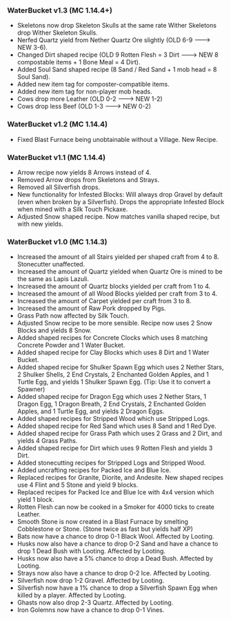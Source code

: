 ### WaterBucket v1.3 (MC 1.14.4+)

* Skeletons now drop Skeleton Skulls at the same rate Wither Skeletons drop Wither Skeleton Skulls.
* Nerfed Quartz yield from Nether Quartz Ore slightly (OLD 6-9 ---> NEW 3-6).
* Changed Dirt shaped recipe (OLD 9 Rotten Flesh = 3 Dirt ---> NEW 8 compostable items + 1 Bone Meal = 4 Dirt).
* Added Soul Sand shaped recipe (8 Sand / Red Sand + 1 mob head = 8 Soul Sand).
* Added new item tag for composter-compatible items.
* Added new item tag for non-player mob heads.
* Cows drop more Leather (OLD 0-2 ---> NEW 1-2)
* Cows drop less Beef (OLD 1-3 ---> NEW 0-2)

### WaterBucket v1.2 (MC 1.14.4)

* Fixed Blast Furnace being unobtainable without a Village. New Recipe.

### WaterBucket v1.1 (MC 1.14.4)

* Arrow recipe now yields 8 Arrows instead of 4.
* Removed Arrow drops from Skeletons and Strays.
* Removed all Silverfish drops.
* New functionality for Infested Blocks: Will always drop Gravel by default (even when broken by a Silverfish). Drops the appropriate Infested Block when mined with a Silk Touch Pickaxe.
* Adjusted Snow shaped recipe. Now matches vanilla shaped recipe, but with new yields.

### WaterBucket v1.0 (MC 1.14.3)

* Increased the amount of all Stairs yielded per shaped craft from 4 to 8. Stonecutter unaffected.
* Increased the amount of Quartz yielded when Quartz Ore is mined to be the same as Lapis Lazuli.
* Increased the amount of Quartz blocks yielded per craft from 1 to 4.
* Increased the amount of all Wood Blocks yielded per craft from 3 to 4.
* Increased the amount of Carpet yielded per craft from 3 to 8.
* Increased the amount of Raw Pork dropped by Pigs.
* Grass Path now affected by Silk Touch.
* Adjusted Snow recipe to be more sensible. Recipe now uses 2 Snow Blocks and yields 8 Snow.
* Added shaped recipes for Concrete Clocks which uses 8 matching Concrete Powder and 1 Water Bucket.
* Added shaped recipe for Clay Blocks which uses 8 Dirt and 1 Water Bucket.
* Added shaped recipe for Shulker Spawn Egg which uses 2 Nether Stars, 2 Shulker Shells, 2 End Crystals, 2 Enchanted Golden Apples, and 1 Turtle Egg, and yields 1 Shulker Spawn Egg. (Tip: Use it to convert a Spawner)
* Added shaped recipe for Dragon Egg which uses 2 Nether Stars, 1 Dragon Egg, 1 Dragon Breath, 2 End Crystals, 2 Enchanted Golden Apples, and 1 Turtle Egg, and yields 2 Dragon Eggs.
* Added shaped recipes for Stripped Wood which use Stripped Logs.
* Added shaped recipe for Red Sand which uses 8 Sand and 1 Red Dye.
* Added shaped recipe for Grass Path which uses 2 Grass and 2 Dirt, and yields 4 Grass Paths.
* Added shaped recipe for Dirt which uses 9 Rotten Flesh and yields 3 Dirt.
* Added stonecutting recipes for Stripped Logs and Stripped Wood.
* Added uncrafting recipes for Packed Ice and Blue Ice.
* Replaced recipes for Granite, Diorite, and Andesite. New shaped recipes use 4 Flint and 5 Stone and yield 9 blocks.
* Replaced recipes for Packed Ice and Blue Ice with 4x4 version which yield 1 block.
* Rotten Flesh can now be cooked in a Smoker for 4000 ticks to create Leather.
* Smooth Stone is now created in a Blast Furnace by smelting Cobblestone or Stone. (Stone twice as fast but yields half XP)
* Bats now have a chance to drop 0-1 Black Wool. Affected by Looting.
* Husks now also have a chance to drop 0-2 Sand and have a chance to drop 1 Dead Bush with Looting. Affected by Looting.
* Husks now also have a 5% chance to drop a Dead Bush. Affected by Looting.
* Strays now also have a chance to drop 0-2 Ice. Affected by Looting.
* Silverfish now drop 1-2 Gravel. Affected by Looting.
* Silverfish now have a 1% chance to drop a Silverfish Spawn Egg when killed by a player. Affected by Looting.
* Ghasts now also drop 2-3 Quartz. Affected by Looting.
* Iron Golemns now have a chance to drop 0-1 Vines.

